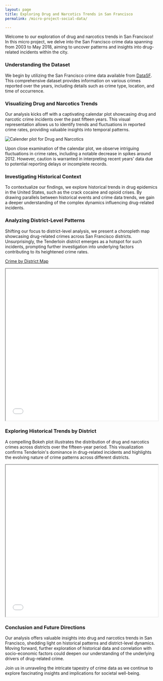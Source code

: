 ```yaml
---
layout: page
title: Exploring Drug and Narcotics Trends in San Francisco
permalink: /micro-project-social-data/

---
```


Welcome to our exploration of drug and narcotics trends in San Francisco! In this micro project, we delve into the San Francisco crime data spanning from 2003 to May 2018, aiming to uncover patterns and insights into drug-related incidents within the city.

### Understanding the Dataset

We begin by utilizing the San Francisco crime data available from [DataSF][crime-data]. This comprehensive dataset provides information on various crimes reported over the years, including details such as crime type, location, and time of occurrence.

### Visualizing Drug and Narcotics Trends

Our analysis kicks off with a captivating calendar plot showcasing drug and narcotic crime incidents over the past fifteen years. This visual representation allows us to identify trends and fluctuations in reported crime rates, providing valuable insights into temporal patterns.

![Calender plot for Drug and Narcotics](/images/calendar_plot_micro.png)

Upon close examination of the calendar plot, we observe intriguing fluctuations in crime rates, including a notable decrease in spikes around 2012. However, caution is warranted in interpreting recent years' data due to potential reporting delays or incomplete records.

### Investigating Historical Context

To contextualize our findings, we explore historical trends in drug epidemics in the United States, such as the crack cocaine and opioid crises. By drawing parallels between historical events and crime data trends, we gain a deeper understanding of the complex dynamics influencing drug-related incidents.

### Analyzing District-Level Patterns

Shifting our focus to district-level analysis, we present a choropleth map showcasing drug-related crimes across San Francisco districts. Unsurprisingly, the Tenderloin district emerges as a hotspot for such incidents, prompting further investigation into underlying factors contributing to its heightened crime rates.

[Crime by District Map](/html/map.html)

<!-- HTML block starts -->
<iframe src="{{ '/html/map.html' | prepend: site.baseurl }}" width="100%" height="500"></iframe>
<!-- HTML block ends -->

### Exploring Historical Trends by District

A compelling Bokeh plot illustrates the distribution of drug and narcotics crimes across districts over the fifteen-year period. This visualization confirms Tenderloin's dominance in drug-related incidents and highlights the evolving nature of crime patterns across different districts.

<!-- HTML block starts -->
<iframe src="{{ '/html/drug_crimes_by_year_and_district.html' | prepend: site.baseurl }}" width="100%" height="500"></iframe>
<!-- HTML block ends -->

### Conclusion and Future Directions

Our analysis offers valuable insights into drug and narcotics trends in San Francisco, shedding light on historical patterns and district-level dynamics. Moving forward, further exploration of historical data and correlation with socio-economic factors could deepen our understanding of the underlying drivers of drug-related crime.

Join us in unraveling the intricate tapestry of crime data as we continue to explore fascinating insights and implications for societal well-being.

[crime-data]: https://datasf.org/opendata/



